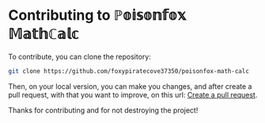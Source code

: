 # Contributing to &Popf;&oopf;&iopf;&sopf;&oopf;&nopf;&fopf;&oopf;&xopf; &Mopf;&aopf;&topf;&hopf;&Copf;&aopf;&lopf;&copf;
To contribute, you can clone the repository:
```sh
git clone https://github.com/foxypiratecove37350/poisonfox-math-calc
```
Then, on your local version, you can make you changes, and after create a pull request, with that you want to improve, on this url: [Create a pull request](https://github.com/foxypiratecove37350/poisonfox-math-calc/pulls).

Thanks for contributing and for not destroying the project!